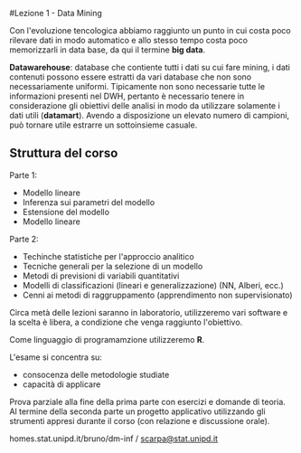 #Lezione 1 - Data Mining

Con l'evoluzione tencologica abbiamo raggiunto un punto in cui costa poco rilevare dati in modo automatico e allo stesso tempo costa poco memorizzarli in data base, da qui il termine **big data**.

**Datawarehouse**: database che contiente tutti i dati su cui fare mining, i dati contenuti possono essere estratti da vari database che non sono necessariamente uniformi.
Tipicamente non sono necessarie tutte le informazioni presenti nel DWH, pertanto è necessario tenere in considerazione gli obiettivi delle analisi in modo da utilizzare solamente i dati utili (**datamart**).
Avendo a disposizione un elevato numero di campioni, può tornare utile estrarre un sottoinsieme casuale.

## Struttura del corso

Parte 1:

- Modello lineare
- Inferenza sui parametri del modello
- Estensione del modello
- Modello lineare

Parte 2:

- Techinche statistiche per l'approccio analitico
- Tecniche generali per la selezione di un modello
- Metodi di previsioni di variabili quantitativi
- Modelli di classificazioni (lineari e generalizzazione) (NN, Alberi, ecc.)
- Cenni ai metodi di raggruppamento (apprendimento non supervisionato)

Circa metà delle lezioni saranno in laboratorio, utilizzeremo vari software e la scelta è libera, a condizione che venga raggiunto l'obiettivo.

Come linguaggio di programamzione utilizzeremo **R**.

L'esame si concentra su:

- consocenza delle metodologie studiate
- capacità di applicare

Prova parziale alla fine della prima parte con esercizi e domande di teoria.
Al termine della seconda parte un progetto applicativo utilizzando gli strumenti appresi durante il corso (con relazione e discussione orale).


homes.stat.unipd.it/bruno/dm-inf / scarpa@stat.unipd.it

